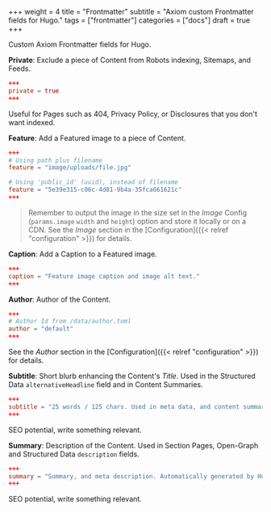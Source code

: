 +++
weight = 4
title = "Frontmatter"
subtitle = "Axiom custom Frontmatter fields for Hugo."
tags = ["frontmatter"]
categories = ["docs"]
draft = true
+++

Custom Axiom Frontmatter fields for Hugo.

__Private__: Exclude a piece of Content from Robots indexing, Sitemaps, and Feeds.

```toml
+++
private = true
+++
```

Useful for Pages such as 404, Privacy Policy, or Disclosures that you don't want indexed.

__Feature__: Add a Featured image to a piece of Content.

```toml
+++
# Using path plus filename
feature = "image/uploads/file.jpg"

# Using 'public_id' (uuid), instead of filename
feature = "5e39e315-c06c-4d81-9b4a-35fca661621c"
+++
```

> Remember to output the image in the size set in the _Image_ Config (`params.image` `width` and `height`) option and store it locally or on a CDN. See the _Image_ section in the [Configuration]({{< relref "configuration" >}}) for details.

__Caption__: Add a Caption to a Featured image.

```toml
+++
caption = "Feature image caption and image alt text."
+++
```

__Author__: Author of the Content.

```toml
+++
# Author Id from /data/author.toml
author = "default"
+++
```

See the _Author_ section in the [Configuration]({{< relref "configuration" >}}) for details.

__Subtitle__: Short blurb enhancing the Content's _Title_. Used in the Structured Data `alternativeHeadline` field and in Content Summaries.

```toml
+++
subtitle = "25 words / 125 chars. Used in meta data, and content summaries."
+++
```

SEO potential, write something relevant.

__Summary__: Description of the Content. Used in Section Pages, Open-Graph and Structured Data `description` fields.

```toml
+++
summary = "Summary, and meta description. Automatically generated by Hugo's 'Summary' function if not provided."
+++
```

SEO potential, write something relevant.
